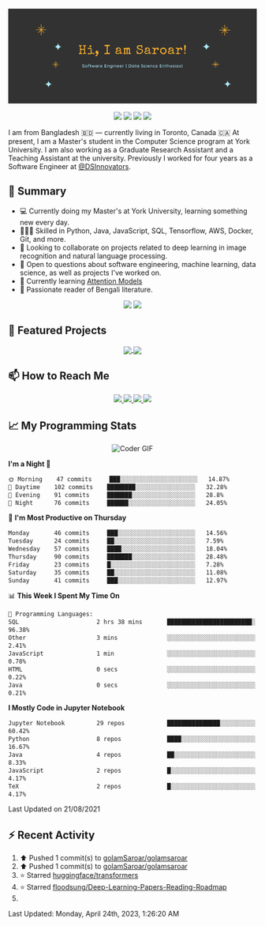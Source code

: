 <p align="center">
 <img src="https://raw.githubusercontent.com/golamSaroar/golamsaroar/master/cover.png" alt="Sk Golam Saroar">
</p>

<p align="center">
 <img src="https://img.shields.io/github/last-commit/golamSaroar/golamsaroar">
 <a href="https://gist.github.com/golamSaroar"><img src="https://badges.pufler.dev/gists/golamsaroar"></a>
 <a href="https://github.com/golamSaroar?tab=repositories"><img src="https://img.shields.io/github/stars/golamSaroar?affiliations=OWNER%2CCOLLABORATOR&color=success"></a>
 <a href="https://github.com/golamsaroar/?tab=followers"><img src="https://img.shields.io/github/followers/golamsaroar?label=Followers&color=success"></a>
</p>

I am from Bangladesh 🇧🇩 — currently living in Toronto, Canada :canada: At present, I am a Master's student in the Computer Science program at York University. I am also working as a Graduate Research Assistant and a Teaching Assistant at the university. Previously I worked for four years as a Software Engineer at <a href="https://github.com/DSInnovators">@DSInnovators</a>.

## 🌯 Summary

- 💻 Currently doing my Master's at York University, learning something new every day.
- 👨🏼‍💻 Skilled in Python, Java, JavaScript, SQL, Tensorflow, AWS, Docker, Git, and more.
- 👀 Looking to collaborate on projects related to deep learning in image recognition and natural language processing.
- 💬 Open to questions about software engineering, machine learning, data science, as well as projects I've worked on.
- 🌱 Currently learning [Attention Models](https://www.coursera.org/learn/attention-models-in-nlp)
- 📖 Passionate reader of Bengali literature.

<p align = "center">
  <img src="https://github-readme-stats.vercel.app/api?username=golamsaroar&count_private=true&show_icons=true&theme=graywhite&line_height=27&hide_border=true">
  <img src="https://github-readme-stats.vercel.app/api/top-langs/?username=golamsaroar&hide=jupyter%20notebook,html&theme=graywhite&hide_border=true">
</p>

## 🔖 Featured Projects

<p align="center">
  <a href="https://github.com/golamSaroar/facial-expression-detection">
   <img align="center" src="https://github-readme-stats.vercel.app/api/pin/?username=golamsaroar&repo=facial-expression-detection&theme=graywhite" />
  </a>
  <a href="https://github.com/golamSaroar/python-interactive-dashboard">
   <img align="center" src="https://github-readme-stats.vercel.app/api/pin/?username=golamsaroar&repo=python-interactive-dashboard&theme=graywhite" />
  </a>
</p>

## 📫 How to Reach Me

<p align="center">
 <a href="http://golamsaroar.com/">
  <img src="https://img.shields.io/badge/golamsaroar.com-%23206A5D.svg?&style=for-the-badge&logo=jquery&logoColor=white" />
 </a>
 <a href="https://www.linkedin.com/in/iamsaroar/">
  <img src="https://img.shields.io/badge/connect-%230077B5.svg?&style=for-the-badge&logo=linkedin&logoColor=white" />
 </a>
 <a href="https://join.skype.com/invite/kMn3ZnbRcdFS">
  <img src="https://img.shields.io/badge/chat-%2300AFF0.svg?&style=for-the-badge&logo=skype&logoColor=white" />
 </a>
 <a href="mailto:emailsaroar@gmail.com">
  <img src="https://img.shields.io/badge/email-%23C14438.svg?&style=for-the-badge&logo=Gmail&logoColor=white" />
 </a>
</p>

## 📈 My Programming Stats

<p align="center">
 <img src="https://media.giphy.com/media/SWoSkN6DxTszqIKEqv/giphy.gif" alt="Coder GIF" width="500" height="400">
</p>

<!--START_SECTION:waka-->
**I'm a Night 🦉** 

```text
🌞 Morning    47 commits     ███░░░░░░░░░░░░░░░░░░░░░░   14.87% 
🌆 Daytime    102 commits    ████████░░░░░░░░░░░░░░░░░   32.28% 
🌃 Evening    91 commits     ███████░░░░░░░░░░░░░░░░░░   28.8% 
🌙 Night      76 commits     ██████░░░░░░░░░░░░░░░░░░░   24.05%

```
📅 **I'm Most Productive on Thursday** 

```text
Monday       46 commits     ███░░░░░░░░░░░░░░░░░░░░░░   14.56% 
Tuesday      24 commits     ██░░░░░░░░░░░░░░░░░░░░░░░   7.59% 
Wednesday    57 commits     ████░░░░░░░░░░░░░░░░░░░░░   18.04% 
Thursday     90 commits     ███████░░░░░░░░░░░░░░░░░░   28.48% 
Friday       23 commits     █░░░░░░░░░░░░░░░░░░░░░░░░   7.28% 
Saturday     35 commits     ██░░░░░░░░░░░░░░░░░░░░░░░   11.08% 
Sunday       41 commits     ███░░░░░░░░░░░░░░░░░░░░░░   12.97%

```


📊 **This Week I Spent My Time On** 

```text
💬 Programming Languages: 
SQL                      2 hrs 38 mins       ████████████████████████░   96.38% 
Other                    3 mins              ░░░░░░░░░░░░░░░░░░░░░░░░░   2.41% 
JavaScript               1 min               ░░░░░░░░░░░░░░░░░░░░░░░░░   0.78% 
HTML                     0 secs              ░░░░░░░░░░░░░░░░░░░░░░░░░   0.22% 
Java                     0 secs              ░░░░░░░░░░░░░░░░░░░░░░░░░   0.21%

```

**I Mostly Code in Jupyter Notebook** 

```text
Jupyter Notebook         29 repos            ███████████████░░░░░░░░░░   60.42% 
Python                   8 repos             ████░░░░░░░░░░░░░░░░░░░░░   16.67% 
Java                     4 repos             ██░░░░░░░░░░░░░░░░░░░░░░░   8.33% 
JavaScript               2 repos             █░░░░░░░░░░░░░░░░░░░░░░░░   4.17% 
TeX                      2 repos             █░░░░░░░░░░░░░░░░░░░░░░░░   4.17%

```



 Last Updated on 21/08/2021
<!--END_SECTION:waka-->

## :zap: Recent Activity

<!--RECENT_ACTIVITY:start-->
1. ⬆️ Pushed 1 commit(s) to [golamSaroar/golamsaroar](https://github.com/golamSaroar/golamsaroar)<br>
2. ⬆️ Pushed 1 commit(s) to [golamSaroar/golamsaroar](https://github.com/golamSaroar/golamsaroar)<br>
3. ⭐ Starred [huggingface/transformers](https://github.com/huggingface/transformers)<br>
4. ⭐ Starred [floodsung/Deep-Learning-Papers-Reading-Roadmap](https://github.com/floodsung/Deep-Learning-Papers-Reading-Roadmap)<br>
5. <br>
<!--RECENT_ACTIVITY:end-->

<!--RECENT_ACTIVITY:last_update-->
Last Updated: Monday, April 24th, 2023, 1:26:20 AM
<!--RECENT_ACTIVITY:last_update_end-->
